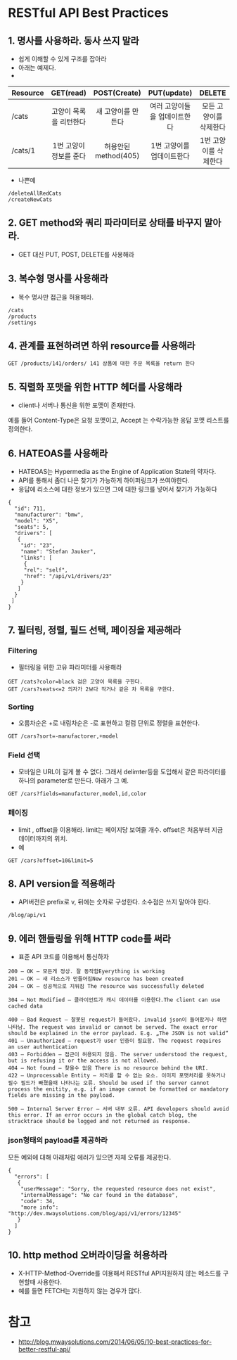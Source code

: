 # RESTful API Best Practices

## 1. 명사를 사용하라. 동사 쓰지 말라 

* 쉽게 이해할 수 있게 구조를 잡아라 
* 아래는 예제다. 
* 
| Resource | GET(read)              | POST(Create)         | PUT(update)                  | DELETE                 |
| -------- |:----------------------:|:--------------------:|:----------------------------:|:----------------------:|
| /cats    | 고양이 목록을 리턴한다 | 새 고양이를 만든다   | 여러 고양이들을 업데이트한다 | 모든 고양이를 삭제한다 |
| /cats/1  | 1번 고양이 정보를 준다 | 허용안된 method(405) | 1번 고양이를 업데이트한다    | 1번 고양이를 삭제한다  | 

* 나쁜예
```
/deleteAllRedCats
/createNewCats
```

## 2. GET method와 쿼리 파라미터로 상태를 바꾸지 말아라.

* GET 대신 PUT, POST, DELETE를 사용해라

## 3. 복수형 명사를 사용해라 

* 복수 명사만 접근을 허용해라.
```
/cats
/products
/settings
```

## 4. 관계를 표현하려면 하위 resource를 사용해라 

```
GET /products/141/orders/ 141 상품에 대한 주문 목록을 return 한다
```

## 5. 직렬화 포맷을 위한 HTTP 헤더를 사용해라 
* client나 서버나 통신을 위한 포맷이 존재한다. 

예를 들어 Content-Type은 요청 포맷이고, Accept 는 수락가능한 응답 포맷 리스트를 정의한다.


## 6. HATEOAS를 사용해라 
* HATEOAS는 Hypermedia as the Engine of Application State의 약자다.
* API를 통해서 좀더 나은 찾기가 가능하게 하이퍼링크가 쓰여야한다.
* 응답에 리소스에 대한 정보가 있으면 그에 대한 링크를 넣어서 찾기가 가능하다
```
{
  "id": 711,
  "manufacturer": "bmw",
  "model": "X5",
  "seats": 5,
  "drivers": [
   {
    "id": "23",
    "name": "Stefan Jauker",
    "links": [
     {
     "rel": "self",
     "href": "/api/v1/drivers/23"
    }
   ]
  }
 ]
}
```


## 7. 필터링, 정렬, 필드 선택, 페이징을 제공해라 
### Filtering

* 필터링을 위한 고유 파라미터를 사용해라 
```
GET /cats?color=black 검은 고양이 목록을 구한다.
GET /cars?seats<=2 의자가 2보다 작거나 같은 차 목록을 구한다.
```

### Sorting
* 오름차순은 +로 내림차순은 -로 표현하고 컬럼 단위로 정렬을 표현한다.
```
GET /cars?sort=-manufactorer,+model
```

### Field 선택

* 모바일은 URL이 길게 볼 수 없다. 그래서 delimter등을 도입해서 같은 파라미터를 하나의 parameter로 만든다. 아래가 그 예.
```
GET /cars?fields=manufacturer,model,id,color
```

### 페이징 

* limit , offset을 이용해라. limit는 페이지당 보여줄 개수. offset은 처음부터 지금 데이터까지의 위치.
* 예 
```
GET /cars?offset=10&limit=5
```

## 8. API version을 적용해라 
* API버전은 prefix로 v, 뒤에는 숫자로 구성한다. 소수점은 쓰지 말아야 한다.

```
/blog/api/v1
```

## 9. 에러 핸들링을 위해 HTTP code를 써라 

* 표준 API 코드를 이용해서 통신하자

```
200 – OK – 모든게 정상. 잘 동작함Eyerything is working
201 – OK – 새 리소스가 만들어짐New resource has been created
204 – OK – 성공적으로 지워짐 The resource was successfully deleted

304 – Not Modified – 클라이언트가 캐시 데이터를 이용한다.The client can use cached data

400 – Bad Request – 잘못된 request가 들어왔다. invalid json이 들어왔거나 하면 나타남. The request was invalid or cannot be served. The exact error should be explained in the error payload. E.g. „The JSON is not valid“
401 – Unauthorized – request가 user 인증이 필요함. The request requires an user authentication
403 – Forbidden – 접근이 허용되지 않음. The server understood the request, but is refusing it or the access is not allowed.
404 – Not found – 찾을수 없음 There is no resource behind the URI.
422 – Unprocessable Entity – 처리를 할 수 없는 요소. 이미지 포맷처리를 못하거나 필수 필드가 빠졌을때 나타나는 오류. Should be used if the server cannot process the enitity, e.g. if an image cannot be formatted or mandatory fields are missing in the payload.

500 – Internal Server Error – 서버 내부 오류. API developers should avoid this error. If an error occurs in the global catch blog, the stracktrace should be logged and not returned as response.
```
### json형태의 payload를 제공하라 

모든 예외에 대해 아래처럼 에러가 있으면 자체 오류를 제공한다. 
```
{
  "errors": [
   {
    "userMessage": "Sorry, the requested resource does not exist",
    "internalMessage": "No car found in the database",
    "code": 34,
    "more info": "http://dev.mwaysolutions.com/blog/api/v1/errors/12345"
   }
  ]
} 
```

## 10. http method 오버라이딩을 허용하라
*  X-HTTP-Method-Override를 이용해서 RESTful API지원하지 않는 메소드를 구현할때 사용한다.
* 예를 들면 FETCH는 지원하지 않는 경우가 많다. 

# 참고 
* http://blog.mwaysolutions.com/2014/06/05/10-best-practices-for-better-restful-api/
